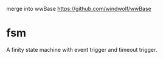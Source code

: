 merge into wwBase https://github.com/windwolf/wwBase

# fsm
A finity state machine with event trigger and timeout trigger.
